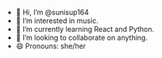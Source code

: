 - 👋 Hi, I’m @sunisup164
- 👀 I’m interested in music.
- 🌱 I’m currently learning React and Python.
- 💞️ I’m looking to collaborate on anything.
- 😄 Pronouns: she/her

<!---
sunisup164/sunisup164 is a ✨ special ✨ repository because its `README.md` (this file) appears on your GitHub profile.
You can click the Preview link to take a look at your changes.
--->
